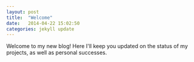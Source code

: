 ```yaml
---
layout: post
title:  "Welcome"
date:   2014-04-22 15:02:50
categories: jekyll update
---
```


Welcome to my new blog! Here I'll keep you updated on the status of my projects, as well as personal successes.